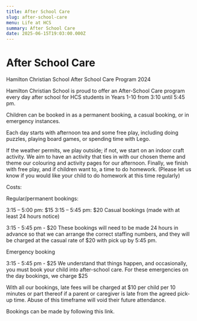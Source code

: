 ```yaml
---
title: After School Care
slug: after-school-care
menu: Life at HCS
summary: After School Care
date: 2025-06-15T19:03:00.000Z
---
```


# After School Care

Hamilton Christian School After School Care Program 2024

Hamilton Christian School is proud to offer an After-School Care program every day after school for HCS students in Years 1-10 from 3:10 until 5:45 pm.

Children can be booked in as a permanent booking, a casual booking, or in emergency instances. 

Each day starts with afternoon tea and some free play, including doing puzzles, playing board games, or spending time with Lego.

If the weather permits, we play outside; if not, we start on an indoor craft activity. We aim to have an activity that ties in with our chosen theme and theme our colouring and activity pages for our afternoon. Finally, we finish with free play, and if children want to, a time to do homework. (Please let us know if you would like your child to do homework at this time regularly)

Costs:  

Regular/permanent bookings:

3:15 – 5:00 pm: $15
3:15 – 5:45 pm: $20
Casual bookings (made with at least 24 hours notice)

3:15 - 5:45 pm - $20
These bookings will need to be made 24 hours in advance so that we can arrange the correct staffing numbers, and they will be charged at the casual rate of $20 with pick up by 5:45 pm.

Emergency booking

 3:15 - 5:45 pm - $25
We understand that things happen, and occasionally, you must book your child into after-school care. For these emergencies on the day bookings, we charge $25

With all our bookings, late fees will be charged at $10 per child per 10 minutes or part thereof if a parent or caregiver is late from the agreed pick-up time. Abuse of this timeframe will void their future attendance.

Bookings can be made by following this link.